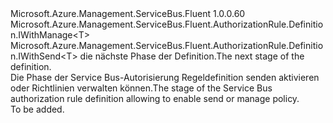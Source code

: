 <Type Name="IWithSendOrManage&lt;T&gt;" FullName="Microsoft.Azure.Management.ServiceBus.Fluent.AuthorizationRule.Definition.IWithSendOrManage&lt;T&gt;">
  <TypeSignature Language="C#" Value="public interface IWithSendOrManage&lt;T&gt; : Microsoft.Azure.Management.ServiceBus.Fluent.AuthorizationRule.Definition.IWithManage&lt;T&gt;, Microsoft.Azure.Management.ServiceBus.Fluent.AuthorizationRule.Definition.IWithSend&lt;T&gt;" />
  <TypeSignature Language="ILAsm" Value=".class public interface auto ansi abstract IWithSendOrManage`1&lt;T&gt; implements class Microsoft.Azure.Management.ServiceBus.Fluent.AuthorizationRule.Definition.IWithManage`1&lt;!T&gt;, class Microsoft.Azure.Management.ServiceBus.Fluent.AuthorizationRule.Definition.IWithSend`1&lt;!T&gt;" />
  <TypeSignature Language="DocId" Value="T:Microsoft.Azure.Management.ServiceBus.Fluent.AuthorizationRule.Definition.IWithSendOrManage`1" />
  <TypeSignature Language="VB.NET" Value="Public Interface IWithSendOrManage(Of T)&#xA;Implements IWithManage(Of T), IWithSend(Of T)" />
  <TypeSignature Language="F#" Value="type IWithSendOrManage&lt;'T&gt; = interface&#xA;    interface IWithSend&lt;'T&gt;&#xA;    interface IWithManage&lt;'T&gt;" />
  <AssemblyInfo>
    <AssemblyName>Microsoft.Azure.Management.ServiceBus.Fluent</AssemblyName>
    <AssemblyVersion>1.0.0.60</AssemblyVersion>
  </AssemblyInfo>
  <TypeParameters>
    <TypeParameter Name="T" />
  </TypeParameters>
  <Interfaces>
    <Interface>
      <InterfaceName>Microsoft.Azure.Management.ServiceBus.Fluent.AuthorizationRule.Definition.IWithManage&lt;T&gt;</InterfaceName>
    </Interface>
    <Interface>
      <InterfaceName>Microsoft.Azure.Management.ServiceBus.Fluent.AuthorizationRule.Definition.IWithSend&lt;T&gt;</InterfaceName>
    </Interface>
  </Interfaces>
  <Docs>
    <typeparam name="T"><span data-ttu-id="99bd2-101">die nächste Phase der Definition.</span><span class="sxs-lookup"><span data-stu-id="99bd2-101">The next stage of the definition.</span></span></typeparam>
    <summary>
            <span data-ttu-id="99bd2-102">Die Phase der Service Bus-Autorisierung Regeldefinition senden aktivieren oder Richtlinien verwalten können.</span><span class="sxs-lookup"><span data-stu-id="99bd2-102">The stage of the Service Bus authorization rule definition allowing to enable send or manage policy.</span></span>
            </summary>
    <remarks>To be added.</remarks>
  </Docs>
  <Members />
</Type>